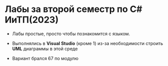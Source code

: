 # Лабы за второй семестр по C# ИиТП(2023)

-  Лабы простые, просто чтобы познакомится с языком.
  
-   Выполнялись в **Visual Studio** (кроме 1) из-за необходимости строить **UML** диаграммы в этой среде
  
-  Вариант брался 67 по модулю